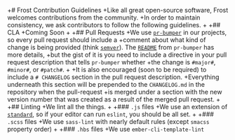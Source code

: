 +# Frost Contribution Guidelines
 +Like all great open-source software, Frost welcomes contributions from the community.
 +In order to maintain consistency, we ask contributors to follow the following guidelines.
 +
 +## CLA
 +Coming Soon
 +
 +## Pull Requests
 +We use [`pr-bumper`](github.com/ciena-blueplanet/pr-bumper) in our projects, so every pull request should include a
 +comment about what kind of change is being provided (think [`semver`](semver.org)). The [`README`](github.com/ciena-blueplanet/pr-bumper/blob/master/README.md#pull-requests) from `pr-bumper` has more details,
 +but the gist of it is you need to include a directive in your pull request description that tells `pr-bumper` whether
 +the change is `#major#`, `#minor#`, or `#patch#`.
 +
 +It is also encouraged (soon to be required) to include a `# CHANGELOG` section in the pull request description.
 +Everything underneath this section will be prepended to the `CHANGELOG.md` in the repository when the pull-request
 +is merged under a section with the new version number that was created as a result of the merged pull request.
 +
 +## Linting
 +We lint all the things.
 +
 +### `.js` files
 +We use an extension of [`standard`](standardjs.com), so if your editor can run `eslint`, you should be all set.
 +
 +### `.scss` files
 +We use `sass-lint` with nearly default rules (except `smacss` property order)
 +
 +### `.hbs` files
 +We use `ember-cli-template-lint`
